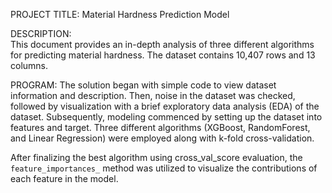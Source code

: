 PROJECT TITLE: 
Material Hardness Prediction Model

DESCRIPTION: 	
This document provides an in-depth analysis of three different algorithms for predicting material hardness. The dataset contains 10,407 rows and 13 columns.

PROGRAM: 
The solution began with simple code to view dataset information and description. Then, noise in the dataset was checked, followed by visualization with a brief exploratory data analysis (EDA) of the dataset. Subsequently, modeling commenced by setting up the dataset into features and target. Three different algorithms (XGBoost, RandomForest, and Linear Regression) were employed along with k-fold cross-validation.

After finalizing the best algorithm using cross_val_score evaluation, the `feature_importances_` method was utilized to visualize the contributions of each feature in the model.
